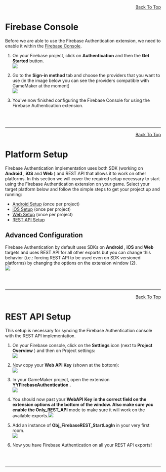<a id="top"></a>
<!-- Page HTML do not touch -->
<a /><p align="right">[Back To Top](#top)</p>

# <a name="Firebase_Console">Firebase Console

  Before we are able to use the Firebase Authentication extension, we need to enable it within the [Firebase Console](https://console.firebase.google.com/).

1. On your Firebase project, click on **Authentication** and then the **Get Started** button.<br>
          ![](assets/authenticationEnable.PNG)

2. Go to the **Sign-in method** tab and choose the providers that you want to use (in the image below you can see the providers compatible with GameMaker at the moment)<br>
      ![](assets/authenticationProviders.PNG)

3. You've now finished configuring the Firebase Console for using the Firebase Authentication extension.


<br><br>

---

<!-- Page HTML do not touch -->
<a /><p align="right">[Back To Top](#top)</p>

# <a name="Platform Setup">Platform Setup

  Firebase Authentication implementation uses both SDK (working on **Android** , **iOS** and **Web** ) and REST API that allows it to work on other platforms. In this section we will cover the required setup necessary to start using the Firebase Authentication extension on your game.
  Select your target platform below and follow the simple steps to get your project up and running:

* [Android Setup](Platform-Setup#Android_Setup) (once per project)
* [iOS Setup](Platform-Setup#iOS Setup) (once per project)
* [Web Setup](Platform-Setup#Web_Setup) (once per project)
* [REST API Setup](#REST_API_Setup)

## Advanced Configuration

  Firebase Authentication by default uses SDKs on **Android** , **iOS** and **Web** targets and uses REST API for all other exports but you can change this behavior (i.e.: forcing REST API to be used even on SDK versioned platforms) by changing the options on the extension window (2).<br>
    ![](assets/authenticationExtOptions.png)


<br><br>

---

<!-- Page HTML do not touch -->
<a /><p align="right">[Back To Top](#top)</p>

# <a name="REST_API_Setup">REST API Setup

  This setup is necessary for syncing the Firebase Authentication console with the REST API implementation.

1. On your Firebase console, click on the **Settings** icon (next to **Project Overview** ) and then on Project settings:<br>
        ![](assets/setupProjectSettings.PNG)

2. Now copy your **Web API Key** (shown at the bottom):<br>
          ![](assets/setupProjectSettingsPage.png)

3. In your GameMaker project, open the extension **YYFirebaseAuthentication** .<br>
      ![](assets/authenticationExtension.png)

4. You should now past your **WebAPI Key**  **in the correct field on the extension options at the bottom of the window. Also make sure you enable the Only_REST_API** mode to make sure it will work on the available exports.![](assets/authenticationExtOptions.png)

5. Add an instance of **Obj_FirebaseREST_StartLogIn**  in your very first room.<br>
      ![](assets/authenticationRESTStartLogIn.PNG)

6. Now you have Firebase Authentication on all your REST API exports!


<br><br>

---